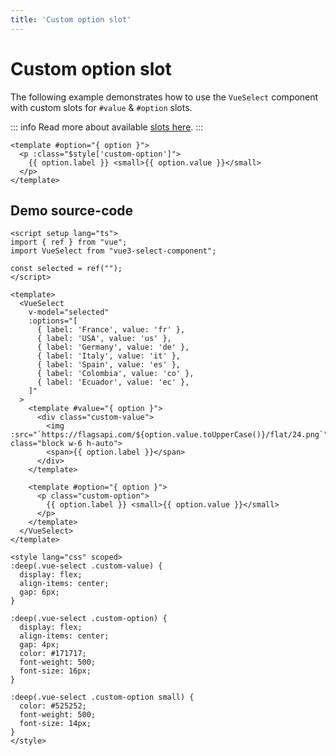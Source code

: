 ```yaml
---
title: 'Custom option slot'
---
```


# Custom option slot

The following example demonstrates how to use the `VueSelect` component with custom slots for `#value` & `#option` slots.

::: info
Read more about available [slots here](../slots.md).
:::

<script setup>
import { ref } from "vue";

import VueSelect from "../../src";


const selected = ref("");
</script>

<ClientOnly>
  <VueSelect
    v-model="selected"
    :options="[
      { label: 'France', value: 'fr' },
      { label: 'USA', value: 'us' },
      { label: 'Germany', value: 'de' },
      { label: 'Italy', value: 'it' },
      { label: 'Spain', value: 'es' },
      { label: 'Colombia', value: 'co' },
      { label: 'Ecuador', value: 'ec' },
    ]"
  >
    <template #value="{ option }">
      <div :class="$style['custom-value']">
        <img :src="`https://flagsapi.com/${option.value.toUpperCase()}/flat/24.png`" class="block w-6 h-auto">
        <span>{{ option.label }}</span>
      </div>
    </template>

    <template #option="{ option }">
      <p :class="$style['custom-option']">
        {{ option.label }} <small>{{ option.value }}</small>
      </p>
    </template>
  </VueSelect>
</ClientOnly>

<style module>
.custom-value {
  display: flex;
  align-items: center;
  gap: 6px;
}

.custom-option {
  display: flex;
  align-items: center;
  gap: 4px;
  color: #171717;
  font-weight: 500;
  font-size: 16px;
  /* Overrides because of VitePress. */
  margin: 0 !important;
  line-height: 21px !important;
}

.custom-option small {
  color: #525252;
  font-weight: 500;
  font-size: 14px;
}
</style>

## Demo source-code

```vue
<script setup lang="ts">
import { ref } from "vue";
import VueSelect from "vue3-select-component";

const selected = ref("");
</script>

<template>
  <VueSelect
    v-model="selected"
    :options="[
      { label: 'France', value: 'fr' },
      { label: 'USA', value: 'us' },
      { label: 'Germany', value: 'de' },
      { label: 'Italy', value: 'it' },
      { label: 'Spain', value: 'es' },
      { label: 'Colombia', value: 'co' },
      { label: 'Ecuador', value: 'ec' },
    ]"
  >
    <template #value="{ option }">
      <div class="custom-value">
        <img :src="`https://flagsapi.com/${option.value.toUpperCase()}/flat/24.png`" class="block w-6 h-auto">
        <span>{{ option.label }}</span>
      </div>
    </template>

    <template #option="{ option }">
      <p class="custom-option">
        {{ option.label }} <small>{{ option.value }}</small>
      </p>
    </template>
  </VueSelect>
</template>

<style lang="css" scoped>
:deep(.vue-select .custom-value) {
  display: flex;
  align-items: center;
  gap: 6px;
}

:deep(.vue-select .custom-option) {
  display: flex;
  align-items: center;
  gap: 4px;
  color: #171717;
  font-weight: 500;
  font-size: 16px;
}

:deep(.vue-select .custom-option small) {
  color: #525252;
  font-weight: 500;
  font-size: 14px;
}
</style>
```
